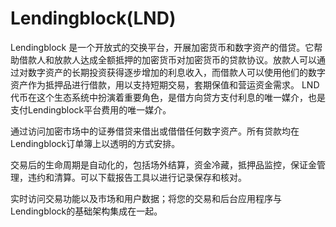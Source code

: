 # 

# Lendingblock(LND)

Lendingblock 是一个开放式的交换平台，开展加密货币和数字资产的借贷。它帮助借款人和放款人达成全额抵押的加密货币对加密货币的贷款协议。放款人可以通过对数字资产的长期投资获得逐步增加的利息收入，而借款人可以使用他们的数字资产作为抵押品进行借款，用以支持短期交易，套期保值和营运资金需求。
LND代币在这个生态系统中扮演着重要角色，是借方向贷方支付利息的唯一媒介，也是支付Lendingblock平台费用的唯一媒介。

通过访问加密市场中的证券借贷来借出或借借任何数字资产。所有贷款均在Lendingblock订单簿上以透明的方式安排。

交易后的生命周期是自动化的，包括场外结算，资金冷藏，抵押品监控，保证金管理，违约和清算。可以下载报告工具以进行记录保存和核对。

实时访问交易功能以及市场和用户数据；将您的交易和后台应用程序与Lendingblock的基础架构集成在一起。


